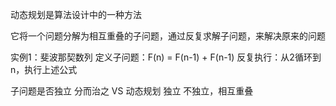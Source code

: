 动态规划是算法设计中的一种方法

它将一个问题分解为相互重叠的子问题，通过反复求解子问题，来解决原来的问题

实例1：斐波那契数列
定义子问题：F(n) = F(n-1) + F(n-1)
反复执行：从2循环到n，执行上述公式

子问题是否独立
分而治之 VS 动态规划
  独立      不独立，相互重叠
